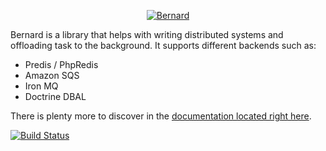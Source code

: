 <p align="center">
  <a href="http://bernard.rtfd.org">
    <img src="https://bernard.readthedocs.org/en/latest/_static/logo_small@2x.png" alt="Bernard" />
  </a>
</p>

Bernard is a library that helps with writing distributed systems and offloading task to the background. It supports
different backends such as:

* Predis / PhpRedis
* Amazon SQS
* Iron MQ
* Doctrine DBAL

There is plenty more to discover in the [documentation located right here][documentation].

[![Build Status](https://travis-ci.org/bernardphp/bernard.png?branch=master)][travis]

[documentation]: http://bernardphp.com
[peytz]: http://peytz.dk
[fortrabbit]: http://fortrabbit.com
[travis]: https://travis-ci.org/bernardphp/bernard
